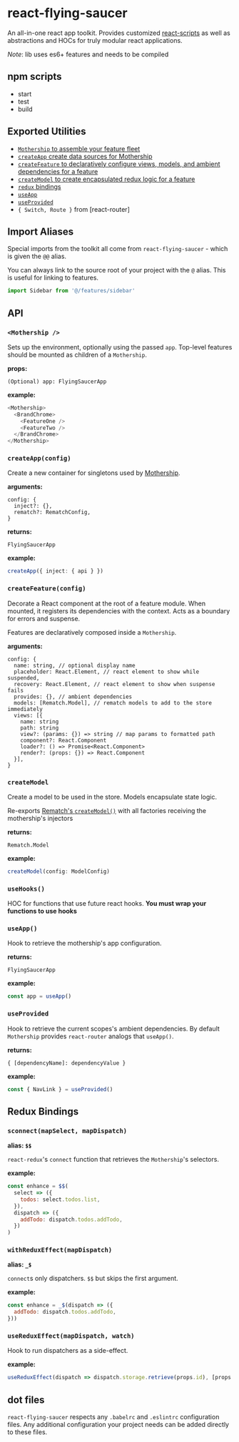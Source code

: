 # react-flying-saucer

An all-in-one react app toolkit. Provides customized [react-scripts](https://github.com/facebook/create-react-app#readme) as well as abstractions and HOCs for truly modular react applications.

_Note_: lib uses es6+ features and needs to be compiled

## npm scripts

- start
- test
- build

## Exported Utilities

- [`Mothership` to assemble your feature fleet](#Mothership)
- [`createApp` create data sources for Mothership](#createApp)
- [`createFeature` to declaratively configure views, models, and ambient dependencies for a feature](#createModule)
- [`createModel` to create encapsulated redux logic for a feature](#createModel)
- [`redux` bindings](#redux-bindings)
- [`useApp`](#useApp)
- [`useProvided`](#useProvided)
- `{ Switch, Route }` from [react-router]

## Import Aliases

Special imports from the toolkit all come from `react-flying-saucer` - which is given the `@@` alias.

You can always link to the source root of your project with the `@` alias. This is useful for linking to features.

```js
import Sidebar from '@/features/sidebar'
```

## API

### `<Mothership />`

Sets up the environment, optionally using the passed `app`.
Top-level features should be mounted as children of a `Mothership`.

**props:**

```
(Optional) app: FlyingSaucerApp
```

**example:**

```ts
<Mothership>
  <BrandChrome>
    <FeatureOne />
    <FeatureTwo />
  </BrandChrome>
</Mothership>
```

### `createApp(config)`

Create a new container for singletons used by [Mothership](#Mothership).

**arguments:**

```
config: {
  inject?: {},
  rematch?: RematchConfig,
}
```

**returns:**

`FlyingSaucerApp`

**example:**

```ts
createApp({ inject: { api } })
```

### `createFeature(config)`

Decorate a React component at the root of a feature module. When mounted, it registers its dependencies with the context. Acts as a boundary for errors and suspense.

Features are declaratively composed inside a `Mothership`.

**arguments:**

```
config: {
  name: string, // optional display name
  placeholder: React.Element, // react element to show while suspended,
  recovery: React.Element, // react element to show when suspense fails
  provides: {}, // ambient dependencies
  models: [Rematch.Model], // rematch models to add to the store immediately
  views: [{
    name: string
    path: string
    view?: (params: {}) => string // map params to formatted path
    component?: React.Component
    loader?: () => Promise<React.Component>
    render?: (props: {}) => React.Component
  }],
}
```

### `createModel`

Create a model to be used in the store. Models encapsulate state logic.

Re-exports [Rematch's `createModel()`](https://rematch.gitbooks.io/rematch/docs/api.html#models) with all factories receiving the mothership's injectors

**returns:**

`Rematch.Model`

**example:**

```ts
createModel(config: ModelConfig)
```

### `useHooks()`

HOC for functions that use future react hooks.
**You must wrap your functions to use hooks**

### `useApp()`

Hook to retrieve the mothership's app configuration.

**returns:**

`FlyingSaucerApp`

**example:**

```js
const app = useApp()
```

### `useProvided`

Hook to retrieve the current scopes's ambient dependencies.
By default `Mothership` provides `react-router` analogs that `useApp()`.

**returns:**

`{ [dependencyName]: dependencyValue }`

**example:**

```js
const { NavLink } = useProvided()
```

## Redux Bindings

### `sconnect(mapSelect, mapDispatch)`

**alias: `$$`**

`react-redux`'s `connect` function that retrieves the `Mothership`'s selectors.

**example:**

```js
const enhance = $$(
  select => ({
    todos: select.todos.list,
  }),
  dispatch => ({
    addTodo: dispatch.todos.addTodo,
  })
)
```

### `withReduxEffect(mapDispatch)`

**alias: `_$`**

`connect`s only dispatchers. `$$` but skips the first argument.

**example:**

```js
const enhance = _$(dispatch => ({
  addTodo: dispatch.todos.addTodo,
}))
```

### `useReduxEffect(mapDispatch, watch)`

Hook to run dispatchers as a side-effect.

**example:**

```js
useReduxEffect(dispatch => dispatch.storage.retrieve(props.id), [props.id])
```

## dot files

`react-flying-saucer` respects any `.babelrc` and `.eslintrc` configuration files. Any additional configuration your project needs can be added directly to these files.
